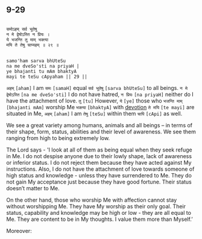## 9-29


```shloka-sa

समोऽहम् सर्व भूतेषु
न मे द्वेषोऽस्ति न प्रियः ।
ये भजन्ति तु माम् भक्त्या
मयि ते तेषु चाप्यहम् ॥ २९ ॥

```
```shloka-sa-hk

samo'ham sarva bhUteSu
na me dveSo'sti na priyaH |
ye bhajanti tu mAm bhaktyA
mayi te teSu cApyaham || 29 ||

```
`अहम्` `[aham]` I am `समः` `[samaH]` equal `सर्व भूतेषु` `[sarva bhUteSu]` to all beings. `न मे द्वेषोऽस्ति` `[na me dveSo'sti]` I do not have hatred, `न प्रियः` `[na priyaH]` neither do I have the attachment of love. `तु` `[tu]` However, `ये` `[ye]` those who `भजन्ति माम्` `[bhajanti mAm]` worship Me `भक्त्या` `[bhaktyA]` with 
[devotion](Chapter_7.md#bhakti_a_defn) `ते मयि` `[te mayi]` are situated in Me, `अहम्` `[aham]` I am `तेषु` `[teSu]` within them `चापि` `[cApi]` as well.

We see a great variety among humans, animals and all beings – in terms of their shape, form, status, abilities and their level of awareness. We see them ranging from high to being extremely low. 

The Lord says - 'I look at all of them as being equal when they seek refuge in Me. I do not despise anyone due to their lowly shape, lack of awareness or inferior status. I do not reject them because they have acted against My instructions. Also, I do not have the attachment of love towards someone of high status and knowledge - unless they have surrendered to Me. They do not gain My acceptance just because they have good fortune. Their status doesn’t matter to Me.

On the other hand, those who worship Me with affection cannot stay without worshipping Me. They have My worship as their only goal. Their status, capability and knowledge may be high or low - they are all equal to Me. They are content to be in My thoughts. I value them more than Myself.’

Moreover:


